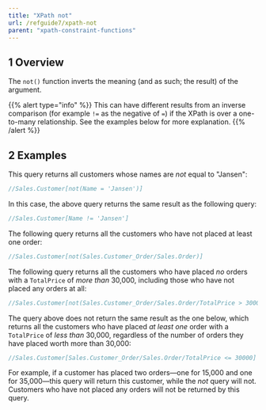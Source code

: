 ```yaml
---
title: "XPath not"
url: /refguide7/xpath-not
parent: "xpath-constraint-functions"
---
```


## 1 Overview

The `not()` function inverts the meaning (and as such; the result) of the argument.

{{% alert type="info" %}}
This can have different results from an inverse comparison (for example `!=` as the negative of `=`) if the XPath is over a one-to-many relationship. See the examples below for more explanation.
{{% /alert %}}

## 2 Examples

This query returns all customers whose names are *not* equal to "Jansen":

```java
//Sales.Customer[not(Name = 'Jansen')]
```

In this case, the above query returns the same result as the following query:

```java
//Sales.Customer[Name != 'Jansen']
```

The following query returns all the customers who have not placed at least one order:

```java
//Sales.Customer[not(Sales.Customer_Order/Sales.Order)]
```

The following query returns all the customers who have placed *no* orders with a `TotalPrice` of *more than* 30,000, including those who have not placed any orders at all:

```java
//Sales.Customer[not(Sales.Customer_Order/Sales.Order/TotalPrice > 30000)]
```

The query above does not return the same result as the one below, which returns all the customers who have placed *at least one* order with a `TotalPrice` of *less than* 30,000, regardless of the number of orders they have placed worth more than 30,000:

```java
//Sales.Customer[Sales.Customer_Order/Sales.Order/TotalPrice <= 30000]
```
For example, if a customer has placed two orders—one for 15,000 and one for 35,000—this query will return this customer, while the *not* query will not. Customers who have not placed any orders will not be returned by this query.
